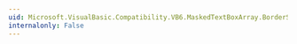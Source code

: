 ```yaml
---
uid: Microsoft.VisualBasic.Compatibility.VB6.MaskedTextBoxArray.BorderStyleChanged
internalonly: False
---
```

